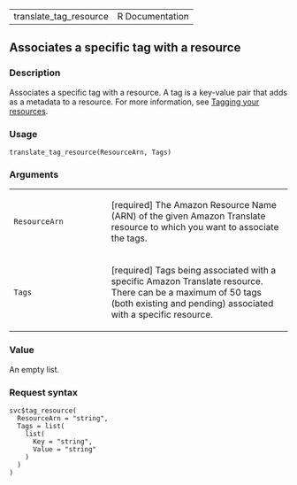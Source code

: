 <table style="width: 100%;">
<tbody>
<tr class="odd">
<td>translate_tag_resource</td>
<td style="text-align: right;">R Documentation</td>
</tr>
</tbody>
</table>

## Associates a specific tag with a resource

### Description

Associates a specific tag with a resource. A tag is a key-value pair
that adds as a metadata to a resource. For more information, see
[Tagging your
resources](https://docs.aws.amazon.com/translate/latest/dg/tagging.html).

### Usage

    translate_tag_resource(ResourceArn, Tags)

### Arguments

<table>
<colgroup>
<col style="width: 35%" />
<col style="width: 65%" />
</colgroup>
<tbody>
<tr class="odd">
<td><code
id="translate_tag_resource_:_ResourceArn">ResourceArn</code></td>
<td><p>[required] The Amazon Resource Name (ARN) of the given Amazon
Translate resource to which you want to associate the tags.</p></td>
</tr>
<tr class="even">
<td><code id="translate_tag_resource_:_Tags">Tags</code></td>
<td><p>[required] Tags being associated with a specific Amazon Translate
resource. There can be a maximum of 50 tags (both existing and pending)
associated with a specific resource.</p></td>
</tr>
</tbody>
</table>

### Value

An empty list.

### Request syntax

    svc$tag_resource(
      ResourceArn = "string",
      Tags = list(
        list(
          Key = "string",
          Value = "string"
        )
      )
    )
